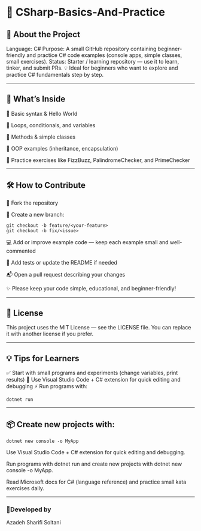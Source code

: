 # 🚀 CSharp-Basics-And-Practice
## 📘 About the Project
Language: C#
Purpose: A small GitHub repository containing beginner-friendly and practice C# code examples (console apps, simple classes, small exercises).
Status: Starter / learning repository — use it to learn, tinker, and submit PRs.
💡 Ideal for beginners who want to explore and practice C# fundamentals step by step.

---
## 🧠 What’s Inside

🏁 Basic syntax & Hello World

🔁 Loops, conditionals, and variables

🧮 Methods & simple classes

🧱 OOP examples (inheritance, encapsulation)

🧩 Practice exercises like FizzBuzz, PalindromeChecker, and PrimeChecker

---
## 🛠️ How to Contribute

🍴 Fork the repository

🌿 Create a new branch:

    git checkout -b feature/<your-feature>
    git checkout -b fix/<issue>
    
💻 Add or improve example code — keep each example small and well-commented

🧪 Add tests or update the README if needed

📬 Open a pull request describing your changes

✨ Please keep your code simple, educational, and beginner-friendly!

---

## 📄 License

This project uses the MIT License — see the LICENSE file.
You can replace it with another license if you prefer.

---

## 💡 Tips for Learners

✅ Start with small programs and experiments (change variables, print results)
🧰 Use Visual Studio Code + C# extension for quick editing and debugging
⚡ Run programs with:

    dotnet run

---
    
## 📦 Create new projects with:

    dotnet new console -o MyApp

Use Visual Studio Code + C# extension for quick editing and debugging.

Run programs with dotnet run and create new projects with dotnet new console -o MyApp.

Read Microsoft docs for C# (language reference) and practice small kata exercises daily.

---
### 🌻Developed by
Azadeh Sharifi Soltani
